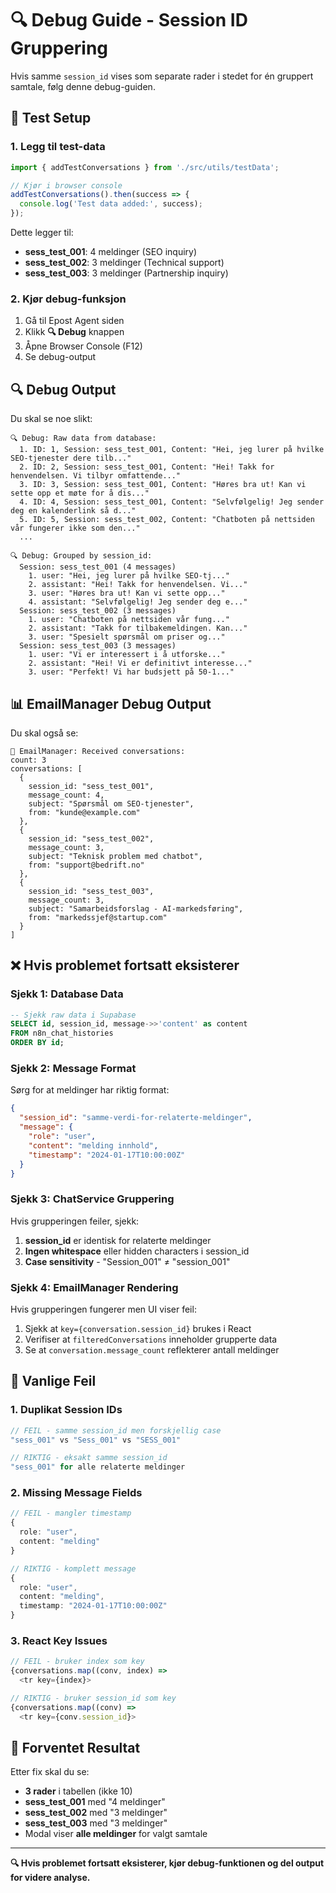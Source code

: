 # 🔍 Debug Guide - Session ID Gruppering

Hvis samme `session_id` vises som separate rader i stedet for én gruppert samtale, følg denne debug-guiden.

## 🧪 Test Setup

### 1. Legg til test-data
```typescript
import { addTestConversations } from './src/utils/testData';

// Kjør i browser console
addTestConversations().then(success => {
  console.log('Test data added:', success);
});
```

Dette legger til:
- **sess_test_001**: 4 meldinger (SEO inquiry)
- **sess_test_002**: 3 meldinger (Technical support)  
- **sess_test_003**: 3 meldinger (Partnership inquiry)

### 2. Kjør debug-funksjon
1. Gå til Epost Agent siden
2. Klikk **🔍 Debug** knappen
3. Åpne Browser Console (F12)
4. Se debug-output

## 🔍 Debug Output

Du skal se noe slikt:

```
🔍 Debug: Raw data from database:
  1. ID: 1, Session: sess_test_001, Content: "Hei, jeg lurer på hvilke SEO-tjenester dere tilb..."
  2. ID: 2, Session: sess_test_001, Content: "Hei! Takk for henvendelsen. Vi tilbyr omfattende..."
  3. ID: 3, Session: sess_test_001, Content: "Høres bra ut! Kan vi sette opp et møte for å dis..."
  4. ID: 4, Session: sess_test_001, Content: "Selvfølgelig! Jeg sender deg en kalenderlink så d..."
  5. ID: 5, Session: sess_test_002, Content: "Chatboten på nettsiden vår fungerer ikke som den..."
  ...

🔍 Debug: Grouped by session_id:
  Session: sess_test_001 (4 messages)
    1. user: "Hei, jeg lurer på hvilke SEO-tj..."
    2. assistant: "Hei! Takk for henvendelsen. Vi..."
    3. user: "Høres bra ut! Kan vi sette opp..."
    4. assistant: "Selvfølgelig! Jeg sender deg e..."
  Session: sess_test_002 (3 messages)
    1. user: "Chatboten på nettsiden vår fung..."
    2. assistant: "Takk for tilbakemeldingen. Kan..."
    3. user: "Spesielt spørsmål om priser og..."
  Session: sess_test_003 (3 messages)
    1. user: "Vi er interessert i å utforske..."
    2. assistant: "Hei! Vi er definitivt interesse..."
    3. user: "Perfekt! Vi har budsjett på 50-1..."
```

## 📊 EmailManager Debug Output

Du skal også se:

```
📧 EmailManager: Received conversations:
count: 3
conversations: [
  {
    session_id: "sess_test_001",
    message_count: 4,
    subject: "Spørsmål om SEO-tjenester",
    from: "kunde@example.com"
  },
  {
    session_id: "sess_test_002", 
    message_count: 3,
    subject: "Teknisk problem med chatbot",
    from: "support@bedrift.no"
  },
  {
    session_id: "sess_test_003",
    message_count: 3,
    subject: "Samarbeidsforslag - AI-markedsføring", 
    from: "markedssjef@startup.com"
  }
]
```

## ❌ Hvis problemet fortsatt eksisterer

### Sjekk 1: Database Data
```sql
-- Sjekk raw data i Supabase
SELECT id, session_id, message->>'content' as content 
FROM n8n_chat_histories 
ORDER BY id;
```

### Sjekk 2: Message Format
Sørg for at meldinger har riktig format:
```json
{
  "session_id": "samme-verdi-for-relaterte-meldinger",
  "message": {
    "role": "user",
    "content": "melding innhold",
    "timestamp": "2024-01-17T10:00:00Z"
  }
}
```

### Sjekk 3: ChatService Gruppering
Hvis grupperingen feiler, sjekk:
1. **session_id** er identisk for relaterte meldinger
2. **Ingen whitespace** eller hidden characters i session_id
3. **Case sensitivity** - "Session_001" ≠ "session_001"

### Sjekk 4: EmailManager Rendering
Hvis grupperingen fungerer men UI viser feil:
1. Sjekk at `key={conversation.session_id}` brukes i React
2. Verifiser at `filteredConversations` inneholder grupperte data
3. Se at `conversation.message_count` reflekterer antall meldinger

## 🔧 Vanlige Feil

### 1. Duplikat Session IDs
```typescript
// FEIL - samme session_id men forskjellig case
"sess_001" vs "Sess_001" vs "SESS_001"

// RIKTIG - eksakt samme session_id
"sess_001" for alle relaterte meldinger
```

### 2. Missing Message Fields
```typescript
// FEIL - mangler timestamp
{
  role: "user",
  content: "melding"
}

// RIKTIG - komplett message
{
  role: "user", 
  content: "melding",
  timestamp: "2024-01-17T10:00:00Z"
}
```

### 3. React Key Issues
```typescript
// FEIL - bruker index som key
{conversations.map((conv, index) => 
  <tr key={index}>

// RIKTIG - bruker session_id som key  
{conversations.map((conv) => 
  <tr key={conv.session_id}>
```

## 🎯 Forventet Resultat

Etter fix skal du se:
- **3 rader** i tabellen (ikke 10)
- **sess_test_001** med "4 meldinger" 
- **sess_test_002** med "3 meldinger"
- **sess_test_003** med "3 meldinger"
- Modal viser **alle meldinger** for valgt samtale

---

**🔍 Hvis problemet fortsatt eksisterer, kjør debug-funktionen og del output for videre analyse.**
